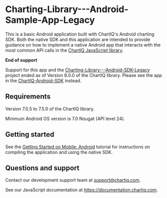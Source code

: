 # Charting-Library---Android-Sample-App-Legacy

This is a basic Android application built with ChartIQ's Android charting SDK. Both the native SDK and this application are intended to provide guidance on how to implement a native Android app that interacts with the most common API calls in the [ChartIQ JavaScript library](https://documentation.chartiq.com).

**End of support**

Support for this app and the [Charting-Library---Android-SDK-Legacy](https://github.com/ChartIQ/Charting-Library---Android-SDK-Legacy) project ended as of Version 8.0.0 of the ChartIQ library. Please see the app in the [ChartIQ-Android-SDK](https://github.com/ChartIQ/ChartIQ-Android-SDK) instead.

## Requirements

Version 7.0.5 to 7.5.0 of the ChartIQ library.

Minimum Android OS version is 7.0 Nougat (API level 24).

## Getting started

See the [Getting Started on Mobile: Android](http://documentation.chartiq.com/tutorial-Starting%20on%20Android.html) tutorial for instructions on compiling the application and using the native SDK.

## Questions and support

Contact our development support team at <support@chartiq.com>.

See our JavaScript documentation at https://documentation.chartiq.com.
